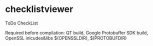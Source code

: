 # checklistviewer
ToDo CheckList

Required before compilation:
QT build, Google Protobuffer SDK build, OpenSSL inlcudes&libs
$(OPENSSLDIR), $(PROTOBUFDIR)
